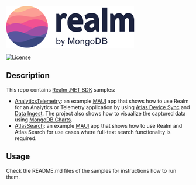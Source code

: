 <picture>
    <source srcset="./media/logo-dark.svg" media="(prefers-color-scheme: dark)" alt="realm by MongoDB">
    <img src="./media/logo.svg" alt="realm by MongoDB">
</picture>

[![License](https://img.shields.io/badge/License-Apache-blue.svg)](LICENSE)

## Description

This repo contains [Realm .NET SDK](https://github.com/realm/realm-dotnet) samples:
* [AnalyticsTelemetry](AnalyticsTelemetry): an example [MAUI](https://github.com/dotnet/maui) app that shows how to use Realm for an Analytics or Telemetry application by using [Atlas Device Sync](https://www.mongodb.com/docs/atlas/app-services/sync/) and [Data Ingest](https://www.mongodb.com/docs/realm/sdk/dotnet/sync/asymmetric-sync/). The project also shows how to visualize the captured data using [MongoDB Charts](https://www.mongodb.com/docs/charts/).
* [AtlasSearch](AtlasSearch): an example [MAUI](https://github.com/dotnet/maui) app that shows how to use Realm and Atlas Search for use cases where full-text search functionality is required.

## Usage
Check the README.md files of the samples for instructions how to run them.